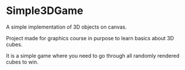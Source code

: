 # Simple3DGame
A simple implementation of 3D objects on canvas. 

Project made for graphics course in purpose to learn basics about 3D cubes.

It is a simple game where you need to go through all randomly rendered cubes to win.
